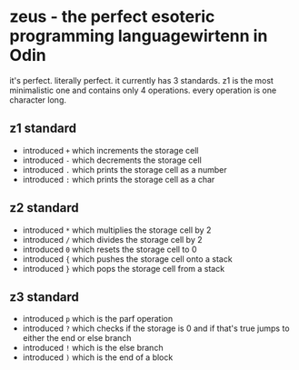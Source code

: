 # zeus - the perfect esoteric programming languagewirtenn in Odin
it's perfect. literally perfect. it currently has 3 standards. z1 is the most minimalistic one and contains only 4 operations. every operation is one character long.

## z1 standard
- introduced `+` which increments the storage cell
- introduced `-` which decrements the storage cell
- introduced `.` which prints the storage cell as a number
- introduced `:` which prints the storage cell as a char

## z2 standard
- introduced `*` which multiplies the storage cell by 2
- introduced `/` which divides the storage cell by 2
- introduced `0` which resets the storage cell to 0
- introduced `{` which pushes the storage cell onto a stack
- introduced `}` which pops the storage cell from a stack

## z3 standard
- introduced `p` which is the parf operation
- introduced `?` which checks if the storage is 0 and if that's true jumps to either the end or else branch
- introduced `!` which is the else branch
- introduced `)` which is the end of a block
